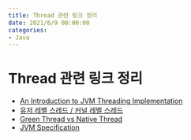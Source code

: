 ```yaml
---
title: Thread 관련 링크 정리
date: 2021/6/9 00:00:00
categories:
- Java
---
```


# Thread 관련 링크 정리

- [An Introduction to JVM Threading Implementation](https://www.developer.com/design/an-introduction-to-jvm-threading-implementation/)
- [유저 레벨 스레드 / 커널 레벨 스레드](https://genesis8.tistory.com/242)
- [Green Thread vs Native Thread](https://perfectacle.github.io/2019/03/10/green-thread-vs-native-thread/)
- [JVM Specification](https://docs.oracle.com/javase/specs/index.html)